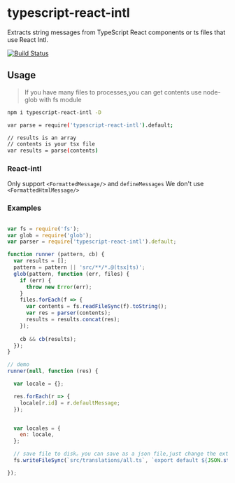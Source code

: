 # typescript-react-intl 
Extracts string messages from TypeScript React components or ts files that use React Intl.

[![Build Status](https://travis-ci.org/bang88/typescript-react-intl.svg?branch=master)](https://travis-ci.org/bang88/typescript-react-intl)

## Usage

> If you have many files to processes,you can get contents use node-glob with fs module 

```sh
npm i typescript-react-intl -D

var parse = require('typescript-react-intl').default;

// results is an array
// contents is your tsx file 
var results = parse(contents)


```


### React-intl

Only support `<FormattedMessage/>` and `defineMessages` We don't use `<FormattedHtmlMessage/>`


### Examples

```js

var fs = require('fs');
var glob = require('glob');
var parser = require('typescript-react-intl').default;

function runner (pattern, cb) {
  var results = [];
  pattern = pattern || 'src/**/*.@(tsx|ts)';
  glob(pattern, function (err, files) {   
    if (err) {
      throw new Error(err);
    }
    files.forEach(f => {
      var contents = fs.readFileSync(f).toString();
      var res = parser(contents);
      results = results.concat(res);
    });
   
    cb && cb(results);
  });
}

// demo 
runner(null, function (res) {

  var locale = {};

  res.forEach(r => {
    locale[r.id] = r.defaultMessage;
  });


  var locales = {
    en: locale,  
  };

  // save file to disk。you can save as a json file,just change the ext and contents as you want.
  fs.writeFileSync(`src/translations/all.ts`, `export default ${JSON.stringify(locales, null, 2)}\r`);

});


```
